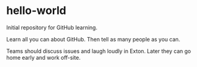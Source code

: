 # hello-world
Initial repository for GitHub learning.

Learn all you can about GitHub.  Then tell as many people as you can.

Teams should discuss issues and laugh loudly in Exton.  Later they can go home early and work off-site.
